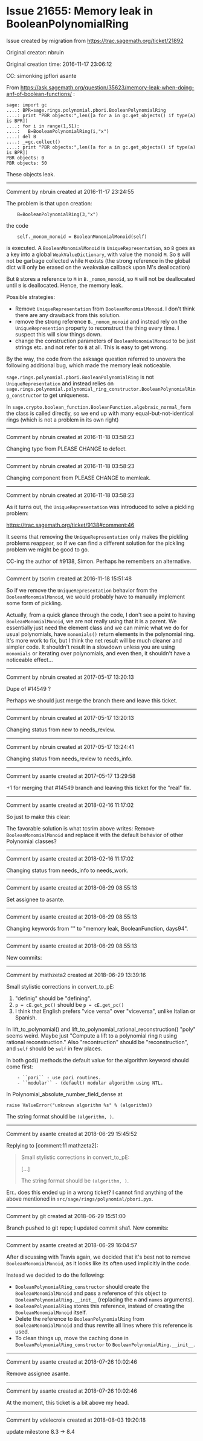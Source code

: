 # Issue 21655: Memory leak in BooleanPolynomialRing

Issue created by migration from https://trac.sagemath.org/ticket/21892

Original creator: nbruin

Original creation time: 2016-11-17 23:06:12

CC:  simonking jpflori asante

From https://ask.sagemath.org/question/35623/memory-leak-when-doing-anf-of-boolean-functions/ :

```
sage: import gc
....: BPR=sage.rings.polynomial.pbori.BooleanPolynomialRing
....: print "PBR objects:",len([a for a in gc.get_objects() if type(a) is BPR])
....: for i in range(1,51):
....:   B=BooleanPolynomialRing(i,"x")
....: del B
....: _=gc.collect()
....: print "PBR objects:",len([a for a in gc.get_objects() if type(a) is BPR])
PBR objects: 0
PBR objects: 50
```

These objects leak.


---

Comment by nbruin created at 2016-11-17 23:24:55

The problem is that upon creation:

```
    B=BooleanPolynomialRing(3,"x")
```

the code

```
    self._monom_monoid = BooleanMonomialMonoid(self)
```

is executed. A `BooleanMonomialMonoid` is `UniqueRepresentation`, so `B` goes as a key into a global `WeakValueDictionary`, with value the monoid `M`. So `B` will not be garbage collected while `M` exists (the strong reference in the global dict will only be erased on the weakvalue callback upon M's deallocation)

But `B` stores a reference to `M` in `B._nomom_monoid`, so `M` will not be deallocated until `B` is deallocated. Hence, the memory leak.

Possible strategies:
 - Remove `UniqueRepresentation` from `BooleanMonomialMonoid`. I don't think there are any drawback from this solution.
 - remove the strong reference `B._nomom_monoid` and instead rely on the `UniqueRepresention` property to reconstruct the thing every time. I suspect this will slow things down.
 - change the construction parameters of `BooleanMonomialMonoid` to be just strings etc. and not refer to `B` at all. This is easy to get wrong.

By the way, the code from the asksage question referred to unovers the following additional bug, which made the memory leak noticeable.

`sage.rings.polynomial.pbori.BooleanPolynomialRing` is not `UniqueRepresentation` and instead relies on `sage.rings.polynomial.polynomial_ring_constructor.BooleanPolynomialRing_constructor` to get uniqueness. 

In 
`sage.crypto.boolean_function.BooleanFunction.algebraic_normal_form`
the class is called directly, so we end up with many equal-but-not-identical rings (which is not a problem in its own right)


---

Comment by nbruin created at 2016-11-18 03:58:23

Changing type from PLEASE CHANGE to defect.


---

Comment by nbruin created at 2016-11-18 03:58:23

Changing component from PLEASE CHANGE to memleak.


---

Comment by nbruin created at 2016-11-18 03:58:23

As it turns out, the `UniqueRepresentation` was introduced to solve a pickling problem:

https://trac.sagemath.org/ticket/9138#comment:46

It seems that removing the `UniqueRepresentation` only makes the pickling problems reappear, so if we can find a different solution for the pickling problem we might be good to go.

CC-ing the author of #9138, Simon. Perhaps he remembers an alternative.


---

Comment by tscrim created at 2016-11-18 15:51:48

So if we remove the `UniqueRepresentation` behavior from the `BooleanMonomialMonoid`, we would probably have to manually implement some form of pickling.

Actually, from a quick glance through the code, I don't see a point to having `BooleanMonomialMonoid`, we are not really using that it is a parent. We essentially just need the element class and we can mimic what we do for usual polynomials, have `monomials()` return elements in the polynomial ring. It's more work to fix, but I think the net result will be much cleaner and simpler code. It shouldn't result in a slowdown unless you are using `monomials` or iterating over polynomials, and even then, it shouldn't have a noticeable effect...


---

Comment by nbruin created at 2017-05-17 13:20:13

Dupe of #14549 ?

Perhaps we should just merge the branch there and leave this ticket.


---

Comment by nbruin created at 2017-05-17 13:20:13

Changing status from new to needs_review.


---

Comment by nbruin created at 2017-05-17 13:24:41

Changing status from needs_review to needs_info.


---

Comment by asante created at 2017-05-17 13:29:58

+1 for merging that #14549 branch and leaving this ticket for the "real" fix.


---

Comment by asante created at 2018-02-16 11:17:02

So just to make this clear:

The favorable solution is what tcsrim above writes:
Remove `BooleanMonomialMonoid` and replace it with the default behavior of other Polynomial classes?


---

Comment by asante created at 2018-02-16 11:17:02

Changing status from needs_info to needs_work.


---

Comment by asante created at 2018-06-29 08:55:13

Set assignee to asante.


---

Comment by asante created at 2018-06-29 08:55:13

Changing keywords from "" to "memory leak, BooleanFunction, days94".


---

Comment by asante created at 2018-06-29 08:55:13

New commits:


---

Comment by mathzeta2 created at 2018-06-29 13:39:16

Small stylistic corrections in convert_to_pE:
1. "definig" should be "defining".
1. ``p = cE.get_pc()`` should be ```p = cE.get_pc()```
1. I think that English prefers "vice versa" over "viceversa", unlike Italian or Spanish.

In lift_to_polynomial() and lift_to_polynomial_rational_reconstruction() "poly" seems weird. Maybe just "Compute a lift to a polynomial ring `R` using rational reconstruction."
Also "recontruction" should be "reconstruction", and ``self`` should be ```self``` in few places.

In both gcd() methods the default value for the algorithm keyword should come first:

```
    - ``pari`` - use pari routines.
    - ``modular`` - (default) modular algorithm using NTL.
```


In Polynomial_absolute_number_field_dense at

```
raise ValueError("unknown algorithm %s" % (algorithm))
```

The string format should be `(algorithm, )`.


---

Comment by asante created at 2018-06-29 15:45:52

Replying to [comment:11 mathzeta2]:
> Small stylistic corrections in convert_to_pE:
> 
> [...]
> 
> The string format should be `(algorithm, )`.

Err.. does this ended up in a wrong ticket? I cannot find anything of the above mentioned in `src/sage/rings/polynomial/pbori.pyx`.


---

Comment by git created at 2018-06-29 15:51:00

Branch pushed to git repo; I updated commit sha1. New commits:


---

Comment by asante created at 2018-06-29 16:04:57

After discussing with Travis again, we decided that it's best not to remove `BooleanMonomialMonoid`, as it looks like its often used implicitly in the code.

Instead we decided to do the following:
 * `BooleanPolynomialRing_constructor` should create the `BooleanMonomialMonoid` and pass a reference of this object to `BooleanPolynomialRing.__init__` (replacing the `n` and `names` arguments).
 * `BooleanPolynomialRing` stores this reference, instead of creating the `BooleanMonomialMonoid` itself.
 * Delete the reference to `BooleanPolynomialRing` from `BooleanMonomialMonoid` and thus rewrite all lines where this reference is used.
 * To clean things up, move the caching done in `BooleanPolynomialRing_constructor` to `BooleanPolynomialRing.__init__`.


---

Comment by asante created at 2018-07-26 10:02:46

Remove assignee asante.


---

Comment by asante created at 2018-07-26 10:02:46

At the moment, this ticket is a bit above my head.


---

Comment by vdelecroix created at 2018-08-03 19:20:18

update milestone 8.3 -> 8.4
